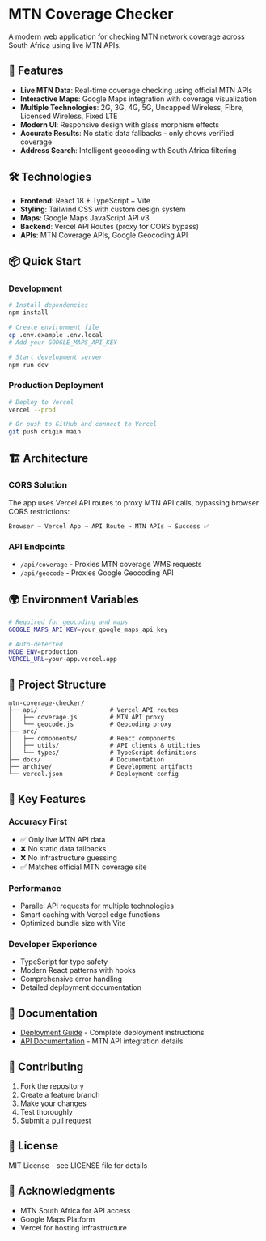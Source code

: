 # MTN Coverage Checker

A modern web application for checking MTN network coverage across South Africa using live MTN APIs.

## 🚀 Features

- **Live MTN Data**: Real-time coverage checking using official MTN APIs
- **Interactive Maps**: Google Maps integration with coverage visualization
- **Multiple Technologies**: 2G, 3G, 4G, 5G, Uncapped Wireless, Fibre, Licensed Wireless, Fixed LTE
- **Modern UI**: Responsive design with glass morphism effects
- **Accurate Results**: No static data fallbacks - only shows verified coverage
- **Address Search**: Intelligent geocoding with South Africa filtering

## 🛠️ Technologies

- **Frontend**: React 18 + TypeScript + Vite
- **Styling**: Tailwind CSS with custom design system
- **Maps**: Google Maps JavaScript API v3
- **Backend**: Vercel API Routes (proxy for CORS bypass)
- **APIs**: MTN Coverage APIs, Google Geocoding API

## 📦 Quick Start

### Development
```bash
# Install dependencies
npm install

# Create environment file
cp .env.example .env.local
# Add your GOOGLE_MAPS_API_KEY

# Start development server
npm run dev
```

### Production Deployment
```bash
# Deploy to Vercel
vercel --prod

# Or push to GitHub and connect to Vercel
git push origin main
```

## 🏗️ Architecture

### CORS Solution
The app uses Vercel API routes to proxy MTN API calls, bypassing browser CORS restrictions:

```
Browser → Vercel App → API Route → MTN APIs → Success ✅
```

### API Endpoints
- `/api/coverage` - Proxies MTN coverage WMS requests
- `/api/geocode` - Proxies Google Geocoding API

## 🌍 Environment Variables

```bash
# Required for geocoding and maps
GOOGLE_MAPS_API_KEY=your_google_maps_api_key

# Auto-detected
NODE_ENV=production
VERCEL_URL=your-app.vercel.app
```

## 📁 Project Structure

```
mtn-coverage-checker/
├── api/                    # Vercel API routes
│   ├── coverage.js         # MTN API proxy
│   └── geocode.js          # Geocoding proxy
├── src/
│   ├── components/         # React components
│   ├── utils/              # API clients & utilities
│   └── types/              # TypeScript definitions
├── docs/                   # Documentation
├── archive/                # Development artifacts
└── vercel.json             # Deployment config
```

## 🔧 Key Features

### Accuracy First
- ✅ Only live MTN API data
- ❌ No static data fallbacks
- ❌ No infrastructure guessing
- ✅ Matches official MTN coverage site

### Performance
- Parallel API requests for multiple technologies
- Smart caching with Vercel edge functions
- Optimized bundle size with Vite

### Developer Experience
- TypeScript for type safety
- Modern React patterns with hooks
- Comprehensive error handling
- Detailed deployment documentation

## 📖 Documentation

- [Deployment Guide](./DEPLOYMENT.md) - Complete deployment instructions
- [API Documentation](./docs/) - MTN API integration details

## 🤝 Contributing

1. Fork the repository
2. Create a feature branch
3. Make your changes
4. Test thoroughly
5. Submit a pull request

## 📄 License

MIT License - see LICENSE file for details

## 🙏 Acknowledgments

- MTN South Africa for API access
- Google Maps Platform
- Vercel for hosting infrastructure